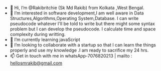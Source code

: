 - 👋 Hi, I’m @Rakibritchie (Sk Md Rakib) from Kolkata ,West Bengal.
- 👀 I’m interested in software development,I am well aware in Data Structures,Algorithms,Operating System,Database. I can write pseudocode whatever I'll be told to write 
but there might some syntax problem but I can develop the pseudocode. I calculate time and space complexity during writting.
- 🌱 I’m currently learning javaScript
- 💞️ I’m looking to collaborate with a startup so that I can learn the things properly and use my knowledge .I am ready to sacrifice my 24 hrs.
- 📫 Get in touch with me in whatsApp-7076820213 | mailto : hellosmrakib@gmail.com

<!---
Rakibritchie/Rakibritchie is a ✨ special ✨ repository because its `README.md` (this file) appears on your GitHub profile.
You can click the Preview link to take a look at your changes.
--->
